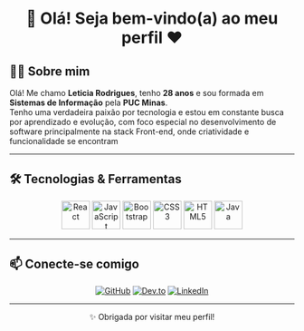 <div align="center">

# 👋 Olá! Seja bem-vindo(a) ao meu perfil ♥

</div>

## 🙋‍♀️ Sobre mim

Olá! Me chamo **Leticia Rodrigues**, tenho **28 anos** e sou formada em **Sistemas de Informação** pela **PUC Minas**.  
Tenho uma verdadeira paixão por tecnologia e estou em constante busca por aprendizado e evolução, com foco especial no desenvolvimento de software principalmente na stack Front-end, onde criatividade e funcionalidade se encontram

---

## 🛠️ Tecnologias & Ferramentas

<div align="center">
  <img src="https://profilinator.rishav.dev/skills-assets/react-original-wordmark.svg" alt="React" height="50" />
  <img src="https://profilinator.rishav.dev/skills-assets/javascript-original.svg" alt="JavaScript" height="50" />
  <img src="https://profilinator.rishav.dev/skills-assets/bootstrap-plain.svg" alt="Bootstrap" height="50" />
  <img src="https://profilinator.rishav.dev/skills-assets/css3-original-wordmark.svg" alt="CSS3" height="50" />
  <img src="https://profilinator.rishav.dev/skills-assets/html5-original-wordmark.svg" alt="HTML5" height="50" />
  <img src="https://profilinator.rishav.dev/skills-assets/java-original-wordmark.svg" alt="Java" height="50" />
</div>

---

## 📫 Conecte-se comigo

<div align="center">

[![GitHub](https://img.shields.io/badge/github-%2324292e.svg?&style=for-the-badge&logo=github&logoColor=white)](https://github.com/leticia-rodrigues2)
[![Dev.to](https://img.shields.io/badge/dev.to-%2308090A.svg?&style=for-the-badge&logo=dev.to&logoColor=white)](https://dev.to/leticiarodrigues2)
[![LinkedIn](https://img.shields.io/badge/linkedin-%231E77B5.svg?&style=for-the-badge&logo=linkedin&logoColor=white)](https://www.linkedin.com/in/leticia-rodrigues-72b4b21a2/)

</div>

---

<div align="center">
  ✨ Obrigada por visitar meu perfil!
</div>
